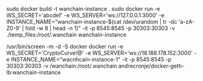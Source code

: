 sudo docker build -t wanchain-instance .
sudo docker run -e WS_SECRET='abcdef' -e WS_SERVER='ws://127.0.0.1:3000' -e INSTANCE_NAME="wanchain-instance-$(cat /dev/urandom | tr -dc 'a-zA-Z0-9' | fold -w 8 | head -n 1)" -it -p 8545:8545 -p 30303:30303 -v ./temp_files:/root/.wanchain wanchain-instance



/usr/bin/screen -m -d -S docker docker run -e WS_SECRET='CryptoCurve!@' -e WS_SERVER='ws://18.188.178.152:3000' -e INSTANCE_NAME="wacnhcain-instance-1" -it -p 8545:8545 -p 30303:30303 -v /wanchain:/root/.wanchain andrecronje/docker-geth-lb:wanchain-instance